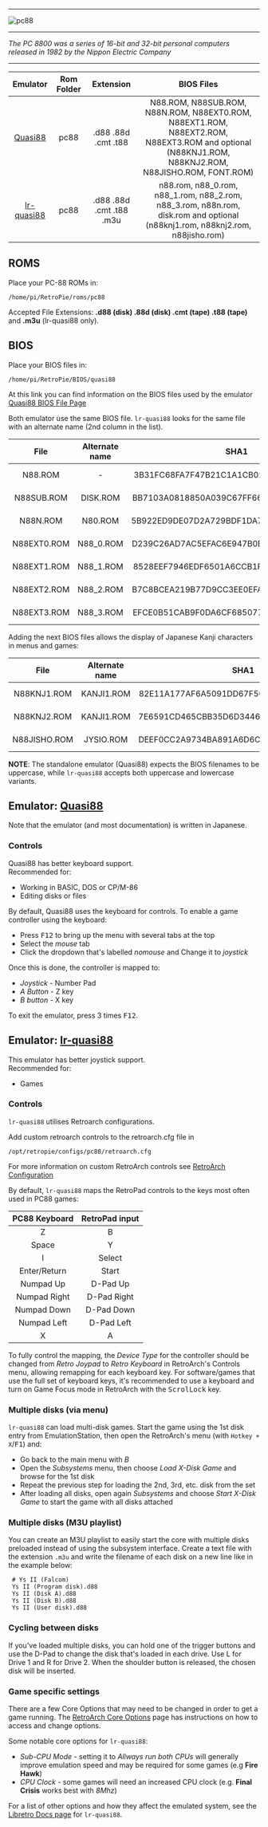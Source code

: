 ***
![pc88](https://user-images.githubusercontent.com/22881403/28556421-e25cde4e-70cb-11e7-9d82-39143d32bf2c.png)
***
_The PC 8800 was a series of 16-bit and 32-bit personal computers released in 1982 by the Nippon Electric Company_
***

| Emulator | Rom Folder | Extension | BIOS Files |
| :---: | :---: | :---: | :---: |
| [Quasi88](https://www.eonet.ne.jp/~showtime/quasi88/) | pc88  | .d88 .88d .cmt .t88 | N88.ROM, N88SUB.ROM, N88N.ROM, N88EXT0.ROM, N88EXT1.ROM, N88EXT2.ROM, N88EXT3.ROM and optional (N88KNJ1.ROM, N88KNJ2.ROM, N88JISHO.ROM, FONT.ROM) |
| [lr-quasi88](https://github.com/libretro/quasi88-libretro) | pc88 | .d88 .88d .cmt .t88 .m3u | n88.rom, n88_0.rom, n88_1.rom, n88_2.rom, n88_3.rom, n88n.rom, disk.rom and optional (n88knj1.rom, n88knj2.rom, n88jisho.rom) |


## ROMS

Place your PC-88 ROMs in:
```
/home/pi/RetroPie/roms/pc88
```

Accepted File Extensions: **.d88 (disk) .88d (disk) .cmt (tape) .t88 (tape)** and **.m3u** (lr-quasi88 only).

## BIOS

Place your BIOS files in:
```
/home/pi/RetroPie/BIOS/quasi88
```
At this link you can find information on the BIOS files used by the emulator
[Quasi88 BIOS File Page](https://translate.google.com/translate?sl=auto&tl=en&js=y&prev=_t&ie=UTF-8&u=https%3A%2F%2Fwww.eonet.ne.jp%2F~showtime%2Fquasi88%2Fmemo%2From.html&edit-text=)

Both emulator use the same BIOS file. `lr-quasi88` looks for the same file with an alternate name (2nd column in the list).
 
| File | Alternate name | SHA1 | CRC32 | Size |
| :--: | :--: |:--: | :--: | :--: |
| N88.ROM     | - |  3B31FC68FA7F47B21C1A1CB027B86B9E87AFBFFF | A0FC0473 | 32 KB |
| N88SUB.ROM  | DISK.ROM | BB7103A0818850A039C67FF666A31CE49A8D516F | 2158D307 | 2 KB |
| N88N.ROM    | N80.ROM | 5B922ED9DE07D2A729BDF1DA7B57C50DDF08809A | 27E1857D | 32 KB |
| N88EXT0.ROM | N88_0.ROM | D239C26AD7AC5EFAC6E947B0E9549B1534AA970D | 710A63EC | 8 KB |
| N88EXT1.ROM | N88_1.ROM | 8528EEF7946EDF6501A6CCB1F416B60C64EFAC7C | C0BD2AA6 | 8 KB |
| N88EXT2.ROM | N88_2.ROM | B7C8BCEA219B77D9CC3EE0EFAFE343CC307425D1 | AF2B6EFA | 8 KB |
| N88EXT3.ROM | N88_3.ROM | EFCE0B51CAB9F0DA6CF68507757F1245A2867A72 | 7713C519 | 8 KB |

Adding the next BIOS files allows the display of Japanese Kanji characters in menus and games:

| File | Alternate name | SHA1 | CRC32 | Size |
| :--: | :--: | :--: | :--: | :--: |
| N88KNJ1.ROM | KANJI1.ROM | 82E11A177AF6A5091DD67F50A2F4BAFDA84D6556 | 6178BD43 | 128 KB |
| N88KNJ2.ROM | KANJI1.ROM | 7E6591CD465CBB35D6D3446C5A83B46D30FAFE95 | 154803CC | 128 KB |
| N88JISHO.ROM | JYSIO.ROM | DEEF0CC2A9734BA891A6D6C022AA70FFC66F783E | BD6EB062 | 512 KB | 


**NOTE**: The standalone emulator (Quasi88) expects the BIOS filenames to be uppercase, while `lr-quasi88` accepts both uppercase and lowercase variants.

## Emulator: [Quasi88](https://www.eonet.ne.jp/~showtime/quasi88/)

Note that the emulator (and most documentation) is written in Japanese.

### Controls
Quasi88 has better keyboard support.   
Recommended for:

 - Working in BASIC, DOS or CP/M-86
 - Editing disks or files

By default, Quasi88 uses the keyboard for controls. To enable a game controller using the keyboard:
 
* Press <kbd>F12</kbd> to bring up the menu with several tabs at the top
* Select the _mouse_ tab
* Click the dropdown that's labelled _nomouse_ and Change it to _joystick_

Once this is done, the controller is mapped to:

* _Joystick_ - Number Pad
* _A Button_ - Z key
* _B button_ - X key

To exit the emulator, press 3 times <kbd>F12</kbd>. 

## Emulator: [lr-quasi88](https://github.com/libretro/quasi88-libretro)

This emulator has better joystick support.   
Recommended for:
 
- Games 

### Controls

`lr-quasi88` utilises Retroarch configurations.

Add custom retroarch controls to the retroarch.cfg file in
```shell
/opt/retropie/configs/pc88/retroarch.cfg
```
For more information on custom RetroArch controls see [RetroArch Configuration](RetroArch-Configuration)

By default, `lr-quasi88` maps the RetroPad controls to the keys most often used in PC88 games:

| PC88 Keyboard | RetroPad input |
| :--: | :--: |
| Z | B  |
| Space | Y |
| I | Select |
| Enter/Return | Start |
| Numpad Up | D-Pad Up |
| Numpad Right | D-Pad Right |
| Numpad Down | D-Pad Down |
| Numpad Left | D-Pad Left |
| X | A |

To fully control the mapping, the _Device Type_ for the controller should be changed from _Retro Joypad_ to _Retro Keyboard_ in RetroArch's Controls menu, allowing remapping for each keyboard key. For software/games that use the full set of keyboard keys, it's recommended to use a keyboard and turn on Game Focus mode in RetroArch with the <kbd>ScrolLock</kbd> key.

### Multiple disks (via menu)

`lr-quasi88` can load multi-disk games. Start the game using the 1st disk entry from EmulationStation, then open the RetroArch's menu (with `Hotkey + X`/<kbd>F1</kbd>) and:

* Go back to the main menu with _B_
* Open the _Subsystems_ menu, then choose _Load X-Disk Game_ and browse for the 1st disk
* Repeat the previous step for loading the 2nd, 3rd, etc. disk from the set
* After loading all disks, open again _Subsystems_ and choose _Start X-Disk Game_ to start the game with all disks attached

### Multiple disks (M3U playlist)
 You can create an M3U playlist to easily start the core with multiple disks preloaded instead of using the subsystem interface. Create a text file with the extension `.m3u` and write the filename of each disk on a new line like in the example below:
 
````
 # Ys II (Falcom)
 Ys II (Program disk).d88
 Ys II (Disk A).d88
 Ys II (Disk B).d88
 Ys II (User disk).d88
````

### Cycling between disks
If you've loaded multiple disks, you can hold one of the trigger buttons and use the D-Pad to change the disk that's loaded in each drive. Use L for Drive 1 and R for Drive 2. When the shoulder button is released, the chosen disk will be inserted.


### Game specific settings

There are a few Core Options that may need to be changed in order to get a game running. The [RetroArch Core Options](RetroArch-Core-Options) page has instructions on how to access and change options.

Some notable core options for `lr-quasi88`: 

* _Sub-CPU Mode_ - setting it to _Allways run both CPUs_ will generally improve emulation speed and may be required for some games (e.g **Fire Hawk**)
* _CPU Clock_ - some games will need an increased CPU clock (e.g. **Final Crisis** works best with _8Mhz_)

For a list of other options and how they affect the emulated system, see the [Libretro Docs page](https://docs.libretro.com/library/quasi88/#core-options) for `lr-quasi88`.